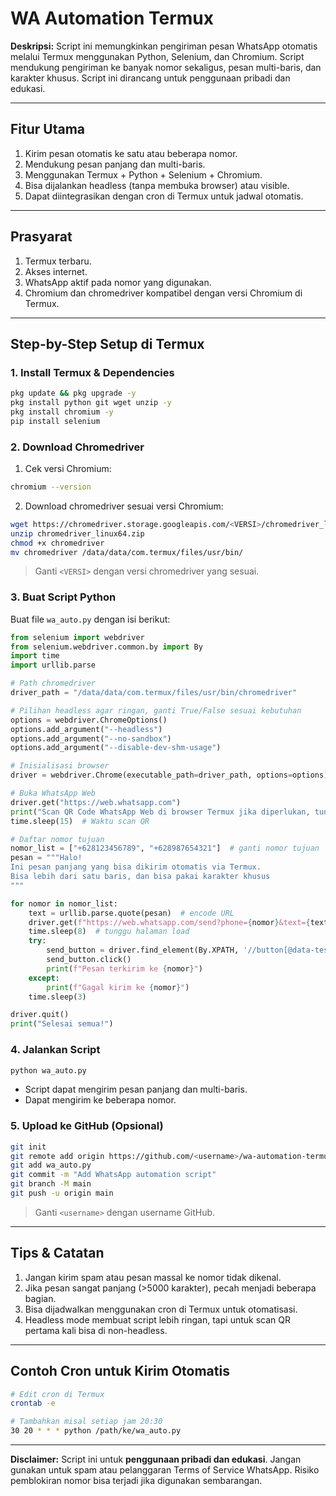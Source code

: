 # WA Automation Termux

**Deskripsi:**
Script ini memungkinkan pengiriman pesan WhatsApp otomatis melalui Termux menggunakan Python, Selenium, dan Chromium. Script mendukung pengiriman ke banyak nomor sekaligus, pesan multi-baris, dan karakter khusus. Script ini dirancang untuk penggunaan pribadi dan edukasi.

---

## **Fitur Utama**

1. Kirim pesan otomatis ke satu atau beberapa nomor.
2. Mendukung pesan panjang dan multi-baris.
3. Menggunakan Termux + Python + Selenium + Chromium.
4. Bisa dijalankan headless (tanpa membuka browser) atau visible.
5. Dapat diintegrasikan dengan cron di Termux untuk jadwal otomatis.

---

## **Prasyarat**

1. Termux terbaru.
2. Akses internet.
3. WhatsApp aktif pada nomor yang digunakan.
4. Chromium dan chromedriver kompatibel dengan versi Chromium di Termux.

---

## **Step-by-Step Setup di Termux**

### 1. Install Termux & Dependencies

```bash
pkg update && pkg upgrade -y
pkg install python git wget unzip -y
pkg install chromium -y
pip install selenium
```

### 2. Download Chromedriver

1. Cek versi Chromium:

```bash
chromium --version
```

2. Download chromedriver sesuai versi Chromium:

```bash
wget https://chromedriver.storage.googleapis.com/<VERSI>/chromedriver_linux64.zip
unzip chromedriver_linux64.zip
chmod +x chromedriver
mv chromedriver /data/data/com.termux/files/usr/bin/
```

> Ganti `<VERSI>` dengan versi chromedriver yang sesuai.

### 3. Buat Script Python

Buat file `wa_auto.py` dengan isi berikut:

```python
from selenium import webdriver
from selenium.webdriver.common.by import By
import time
import urllib.parse

# Path chromedriver
driver_path = "/data/data/com.termux/files/usr/bin/chromedriver"

# Pilihan headless agar ringan, ganti True/False sesuai kebutuhan
options = webdriver.ChromeOptions()
options.add_argument("--headless")
options.add_argument("--no-sandbox")
options.add_argument("--disable-dev-shm-usage")

# Inisialisasi browser
driver = webdriver.Chrome(executable_path=driver_path, options=options)

# Buka WhatsApp Web
driver.get("https://web.whatsapp.com")
print("Scan QR Code WhatsApp Web di browser Termux jika diperlukan, tunggu 15 detik...")
time.sleep(15)  # Waktu scan QR

# Daftar nomor tujuan
nomor_list = ["+628123456789", "+628987654321"]  # ganti nomor tujuan
pesan = """Halo!
Ini pesan panjang yang bisa dikirim otomatis via Termux.
Bisa lebih dari satu baris, dan bisa pakai karakter khusus 
"""

for nomor in nomor_list:
    text = urllib.parse.quote(pesan)  # encode URL
    driver.get(f"https://web.whatsapp.com/send?phone={nomor}&text={text}")
    time.sleep(8)  # tunggu halaman load
    try:
        send_button = driver.find_element(By.XPATH, '//button[@data-testid="compose-btn-send"]')
        send_button.click()
        print(f"Pesan terkirim ke {nomor}")
    except:
        print(f"Gagal kirim ke {nomor}")
    time.sleep(3)

driver.quit()
print("Selesai semua!")
```

### 4. Jalankan Script

```bash
python wa_auto.py
```

* Script dapat mengirim pesan panjang dan multi-baris.
* Dapat mengirim ke beberapa nomor.

### 5. Upload ke GitHub (Opsional)

```bash
git init
git remote add origin https://github.com/<username>/wa-automation-termux.git
git add wa_auto.py
git commit -m "Add WhatsApp automation script"
git branch -M main
git push -u origin main
```

> Ganti `<username>` dengan username GitHub.

---

## **Tips & Catatan**

1. Jangan kirim spam atau pesan massal ke nomor tidak dikenal.
2. Jika pesan sangat panjang (>5000 karakter), pecah menjadi beberapa bagian.
3. Bisa dijadwalkan menggunakan cron di Termux untuk otomatisasi.
4. Headless mode membuat script lebih ringan, tapi untuk scan QR pertama kali bisa di non-headless.

---

## **Contoh Cron untuk Kirim Otomatis**

```bash
# Edit cron di Termux
crontab -e

# Tambahkan misal setiap jam 20:30
30 20 * * * python /path/ke/wa_auto.py
```

---

**Disclaimer:** Script ini untuk **penggunaan pribadi dan edukasi**. Jangan gunakan untuk spam atau pelanggaran Terms of Service WhatsApp. Risiko pemblokiran nomor bisa terjadi jika digunakan sembarangan.
